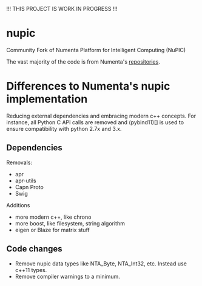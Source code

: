 !!! THIS PROJECT IS WORK IN PROGRESS !!!


# nupic
Community Fork of Numenta Platform for Intelligent Computing (NuPIC)

The vast majority of the code is from Numenta's [repositories](https://github.com/numenta).

# Differences to Numenta's nupic implementation

Reducing external dependencies and embracing modern c++ concepts. For instance, all Python C API calls are removed and (pybind11)[] is used to ensure compatibility with python 2.7x and 3.x.

## Dependencies

Removals:
- apr
- apr-utils
- Capn Proto
- Swig


Additions
+ more modern c++, like chrono
+ more boost, like filesystem, string algorithm
+ eigen or Blaze for matrix stuff


## Code changes

- Remove nupic data types like NTA_Byte, NTA_Int32, etc. Instead use c++11 types.
- Remove compiler warnings to a minimum.


